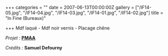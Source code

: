 +++
categories = ""
date = 2007-06-13T00:00:00Z
gallery = ["/IF14-05.jpg", "/IF14-04.jpg", "/IF14-03.jpg", "/IF14-01.jpg", "/IF14-02.jpg"]
title = "In Fine (Bureaux)"

+++
Mdf laqué - Mdf noir vernis - Placage chêne

_Projet :_ [**PMAA**](http://www.pierremonseuarchitecte.be/)

_Crédits :_ **Samuel Defourny**
